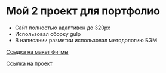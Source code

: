 # Мой 2 проект для портфолио

* Cайт полностью адаптивен до 320px
* Использовал сборку gulp
* В написании разметки использовал методологию БЭМ

[Ссыдка на макет фигмы](https://www.figma.com/design/9qBtfgb1331EnMUWgBR6Ch/Project-Managemt-Website-Design-UI-UX-(Community)?node-id=0-1&t=7AsiWZao5NQNKWBH-1)

[Ссылка на проект](https://madnessll.github.io/2-project/)
